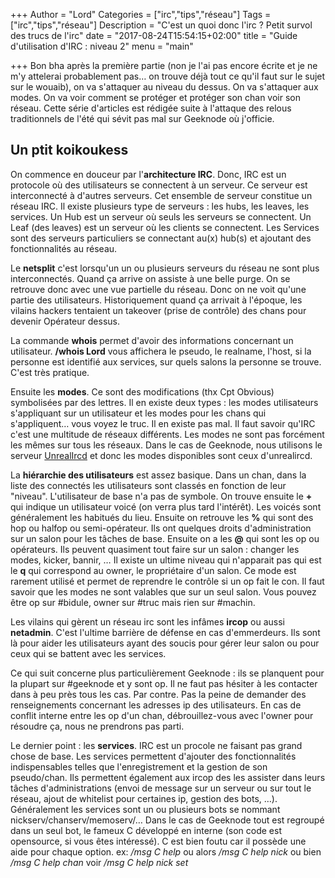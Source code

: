 +++
Author = "Lord"
Categories = ["irc","tips","réseau"]
Tags = ["irc","tips","réseau"]
Description = "C'est un quoi donc l'irc ? Petit survol des trucs de l'irc"
date = "2017-08-24T15:54:15+02:00"
title = "Guide d'utilisation d'IRC : niveau 2"
menu = "main"

+++
Bon bha après la première partie (non je l'ai pas encore écrite et je ne m'y attelerai probablement pas… on trouve déjà tout ce qu'il faut sur le sujet sur le wouaib), on va s'attaquer au niveau du dessus. On va s'attaquer aux modes. On va voir comment se protéger et protéger son chan voir son réseau. Cette série d'articles est rédigée suite à l'attaque des relous traditionnels de l'été qui sévit pas mal sur Geeknode où j'officie.

## Un ptit koikoukess
On commence en douceur par l'**architecture IRC**. Donc, IRC est un protocole où des utilisateurs se connectent à un serveur. Ce serveur est interconnecté à d'autres serveurs. Cet ensemble de serveur constitue un réseau IRC. Il existe plusieurs type de serveurs  : les hubs, les leaves, les services. Un Hub est un serveur où seuls les serveurs se connectent. Un Leaf (des leaves) est un serveur où les clients se connectent. Les Services sont des serveurs particuliers se connectant au(x) hub(s) et ajoutant des fonctionnalités au réseau.

Le **netsplit** c'est lorsqu'un un ou plusieurs serveurs du réseau ne sont plus interconnectés. Quand ça arrive on assiste à une belle purge. On se retrouve donc avec une vue partielle du réseau. Donc on ne voit qu'une partie des utilisateurs. Historiquement quand ça arrivait à l'époque, les vilains hackers tentaient un takeover (prise de contrôle) des chans pour devenir Opérateur dessus.

La commande **whois** permet d'avoir des informations concernant un utilisateur. **/whois Lord** vous affichera le pseudo, le realname, l'host, si la personne est identifié aux services, sur quels salons la personne se trouve. C'est très pratique.

Ensuite les **modes**. Ce sont des modifications (thx Cpt Obvious) symbolisées par des lettres. Il en existe deux types : les modes utilisateurs s'appliquant sur un utilisateur et les modes pour les chans qui s'appliquent… vous voyez le truc. Il en existe pas mal. Il faut savoir qu'IRC c'est une multitude de réseaux différents. Les modes ne sont pas forcément les mêmes sur tous les réseaux. Dans le cas de Geeknode, nous utilisons le serveur [UnrealIrcd](https://unrealircd.org) et donc les modes disponibles sont ceux d'unrealircd.

La **hiérarchie des utilisateurs** est assez basique. Dans un chan, dans la liste des connectés les utilisateurs sont classés en fonction de leur "niveau". L'utilisateur de base n'a pas de symbole. On trouve ensuite le **+** qui indique un utilisateur voicé (on verra plus tard l'intérêt). Les voicés sont généralement les habitués du lieu. Ensuite on retrouve les **%** qui sont des hop ou halfop ou semi-opérateur. Ils ont quelques droits d'administration sur un salon pour les tâches de base. Ensuite on a les **@** qui sont les op ou opérateurs. Ils peuvent quasiment tout faire sur un salon : changer les modes, kicker, bannir, … Il existe un ultime niveau qui n'apparait pas qui est le **q** qui correspond au owner, le propriétaire d'un salon. Ce mode est rarement utilisé et permet de reprendre le contrôle si un op fait le con. Il faut savoir que les modes ne sont valables que sur un seul salon. Vous pouvez être op sur #bidule, owner sur #truc mais rien sur #machin.

Les vilains qui gèrent un réseau irc sont les infâmes **ircop** ou aussi **netadmin**. C'est l'ultime barrière de défense en cas d'emmerdeurs. Ils sont là pour aider les utilisateurs ayant des soucis pour gérer leur salon ou pour ceux qui se battent avec les services.

Ce qui suit concerne plus particulièrement Geeknode : ils se planquent pour la plupart sur #geeknode et y sont op. Il ne faut pas hésiter à les contacter dans à peu près tous les cas. Par contre. Pas la peine de demander des renseignements concernant les adresses ip des utilisateurs. En cas de conflit interne entre les op d'un chan, débrouillez-vous avec l'owner pour résoudre ça, nous ne prendrons pas parti.

Le dernier point : les **services**. IRC est un procole ne faisant pas grand chose de base. Les services permettent d'ajouter des fonctionnalités indispensables telles que l'enregistrement et la gestion de son pseudo/chan. Ils permettent également aux ircop des les assister dans leurs tâches d'administrations (envoi de message sur un serveur ou sur tout le réseau, ajout de whitelist pour certaines ip, gestion des bots, …). Généralement les services sont un ou plusieurs bots se nommant nickserv/chanserv/memoserv/… Dans le cas de Geeknode tout est regroupé dans un seul bot, le fameux C développé en interne (son code est opensource, si vous êtes intéressé). C est bien foutu car il possède une aide pour chaque option. ex: */msg C help* ou alors */msg C help nick* ou bien */msg C help chan* voir */msg C help nick set*
